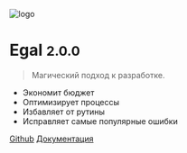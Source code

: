 ![logo](_media/icon.svg)

# Egal <small>2.0.0</small>

> Магический подход к разработке.

- Экономит бюджет
- Оптимизирует процессы
- Избавляет от рутины
- Исправляет самые популярные ошибки

[Github](https://github.com/egal)
<a href="#?id=egal">Документация</a>

